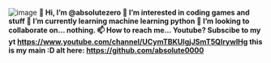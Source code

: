 ![image](https://user-images.githubusercontent.com/79559874/137026875-6238a48f-400c-4940-bf93-61ccbc819ad4.png)
**👋 Hi, I’m @absolutezero
👀 I’m interested in coding games and stuff
🌱 I’m currently learning machine learning python
💞️ I’m looking to collaborate on... nothing.
📫 How to reach me... Youtube? Subscibe to my yt https://www.youtube.com/channel/UCymTBKUlgjJSmT5QIrywIHg
this is my main :D
alt here: https://github.com/absolute0000**
